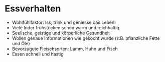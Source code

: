 # Essverhalten

- Wohlfühlfaktor: Iss, trink und geniesse das Leben!
- Viele Inder frühstücken schon warm und reichhaltig
- Seelische, geistige und körperliche Gesundheit
- Wollen genaue Informationen wie gekocht wurde (z.B. pflanzliche Fette und Öle)
- Bevorzugute Fleischsorten: Lamm, Huhn und Fisch
- Essen schnell und hastig